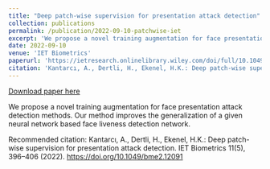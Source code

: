 ```yaml
---
title: "Deep patch-wise supervision for presentation attack detection"
collection: publications
permalink: /publication/2022-09-10-patchwise-iet
excerpt: 'We propose a novel training augmentation for face presentation attack detection methods. Our method improves the generalization of a given neural network based face liveness detection network.'
date: 2022-09-10
venue: 'IET Biometrics'
paperurl: 'https://ietresearch.onlinelibrary.wiley.com/doi/full/10.1049/bme2.12091'
citation: 'Kantarcı, A., Dertli, H., Ekenel, H.K.: Deep patch-wise supervision for presentation attack detection. IET Biometrics 11(5), 396–406 (2022). https://doi.org/10.1049/bme2.12091'
---
```


<a href='https://ietresearch.onlinelibrary.wiley.com/doi/full/10.1049/bme2.12091'>Download paper here</a>

We propose a novel training augmentation for face presentation attack detection methods. Our method improves the generalization of a given neural network based face liveness detection network.

Recommended citation: Kantarcı, A., Dertli, H., Ekenel, H.K.: Deep patch-wise supervision for presentation attack detection. IET Biometrics 11(5), 396–406 (2022). https://doi.org/10.1049/bme2.12091